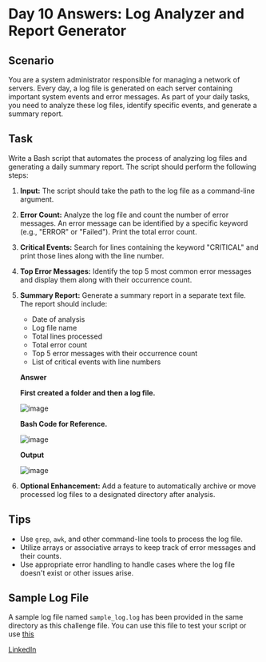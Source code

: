 # Day 10 Answers: Log Analyzer and Report Generator

## Scenario

You are a system administrator responsible for managing a network of servers. Every day, a log file is generated on each server containing important system events and error messages. As part of your daily tasks, you need to analyze these log files, identify specific events, and generate a summary report.

## Task

Write a Bash script that automates the process of analyzing log files and generating a daily summary report. The script should perform the following steps:

1. **Input:** The script should take the path to the log file as a command-line argument.

2. **Error Count:** Analyze the log file and count the number of error messages. An error message can be identified by a specific keyword (e.g., "ERROR" or "Failed"). Print the total error count.

3. **Critical Events:** Search for lines containing the keyword "CRITICAL" and print those lines along with the line number.

4. **Top Error Messages:** Identify the top 5 most common error messages and display them along with their occurrence count.

5. **Summary Report:** Generate a summary report in a separate text file. The report should include:
   - Date of analysis
   - Log file name
   - Total lines processed
   - Total error count
   - Top 5 error messages with their occurrence count
   - List of critical events with line numbers

   **Answer**

   **First created a folder and then a log file.**

   ![image](https://github.com/Bhavin213/90DaysOfDevOps/blob/master/2024/day10/image/task1.png)

   **Bash Code for Reference.**

   ![image](https://github.com/Bhavin213/90DaysOfDevOps/blob/master/2024/day10/image/task2.png)

   **Output**

   ![image](https://github.com/Bhavin213/90DaysOfDevOps/blob/master/2024/day10/image/output.png)

6. **Optional Enhancement:** Add a feature to automatically archive or move processed log files to a designated directory after analysis.

## Tips

- Use `grep`, `awk`, and other command-line tools to process the log file.
- Utilize arrays or associative arrays to keep track of error messages and their counts.
- Use appropriate error handling to handle cases where the log file doesn't exist or other issues arise.

## Sample Log File

A sample log file named `sample_log.log` has been provided in the same directory as this challenge file. You can use this file to test your script or use [this](https://github.com/logpai/loghub/blob/master/Zookeeper/Zookeeper_2k.log)

[LinkedIn](https://www.linkedin.com/in/bhavin-savaliya/)
